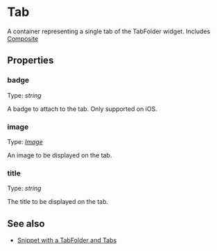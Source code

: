 ---
---
# Tab
A container representing a single tab of the TabFolder widget.
Includes [Composite](Composite.md)

## Properties
### badge
Type: *string*

A badge to attach to the tab. Only supported on iOS.
### image
Type: *[Image](../types.md#image)*

An image to be displayed on the tab.
### title
Type: *string*

The title to be displayed on the tab.

## See also
- [Snippet with a TabFolder and Tabs](https://github.com/eclipsesource/tabris-js/blob/master/snippets/tabfolder/tabfolder.js)
